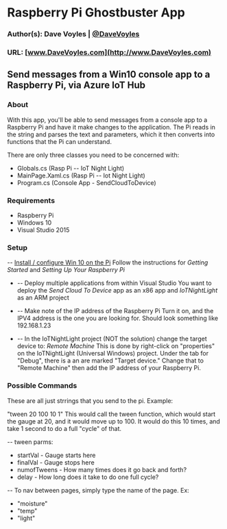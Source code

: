 # Raspberry Pi Ghostbuster App

### Author(s): Dave Voyles | [@DaveVoyles](http://www.twitter.com/DaveVoyles)
### URL: [www.DaveVoyles.com](http://www.DaveVoyles.com)

Send messages from a Win10 console app to a Raspberry Pi, via Azure IoT Hub 
----------
### About
With this app, you'll be able to send messages from a console app to a Raspberry Pi and have it make changes to the application. 
The Pi reads in the string and parses the text and parameters, which it then converts into functions that the Pi can understand.

There are only three classes you need to be concerned with:
- Globals.cs (Rasp Pi -- IoT Night Light)
- MainPage.Xaml.cs (Rasp Pi -- Iot Night Light)
- Program.cs (Console App - SendCloudToDevice)

### Requirements
- Raspberry Pi
- Windows 10
- Visual Studio 2015

### Setup
-- [Install / configure Win 10 on the Pi](http://thinglabs.io/workshop/cs/nightlight/)
Follow the instructions for *Getting Started* and *Setting Up Your Raspberry Pi*

* -- Deploy multiple applications from within Visual Studio
You want to deploy the *Send Cloud To Device* app as an x86 app and *IoTNightLight* as an ARM project

* -- Make note of the IP address of the Raspberry Pi
Turn it on, and the IPV4 address is the one you are looking for. Should look something like 192.168.1.23

* -- In the IoTNightLight project (NOT the solution) change the target device to:  *Remote Machine*
This is done by right-click on "properties" on the IoTNightLight (Universal Windows) project. Under the tab for "Debug", there is a 
an are marked "Target device." Change that to "Remote Machine" then add the IP address of your Raspberry Pi.


### Possible Commands
These are all just strrings that you send to the pi. Example:

"tween 20 100 10 1"
This would call the tween function, which would start the gauge at 20, and it would move up to 100. It would do this 10 times, and take 1 second to do a full "cycle" of that.

-- tween
parms:
* startVal - Gauge starts here
* finalVal - Gauge stops here
* numofTweens - How many times does it go back and forth?
* delay - How long does it take to do one full cycle?


-- To nav between pages, simply type the name of the page. Ex:
* "moisture"
* "temp"
* "light"

